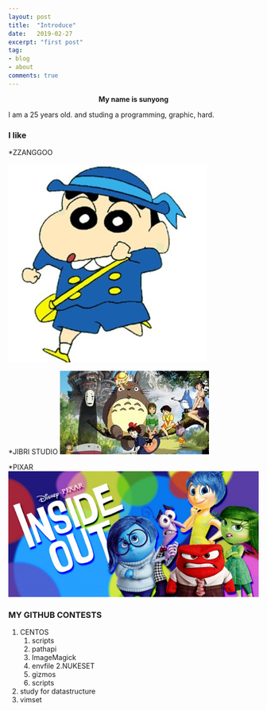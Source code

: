 ```yaml
---
layout: post
title:  "Introduce"
date:   2019-02-27
excerpt: "first post"
tag:
- blog
- about
comments: true
---
```


<center><b>My name is sunyong</b></center>

I am a 25 years old.
and studing a programming, graphic, hard.

### I like

*ZZANGGOO

![Smithsonian Image](https://github.com/jeongsunyong/jeongsunyong.github.io/blob/master/assets/img/zzanggoo.jpg?raw=true)



*JIBRI STUDIO
![Smithsonian Image](https://github.com/jeongsunyong/jeongsunyong.github.io/blob/master/assets/img/zibri.jpeg?raw=true)


*PIXAR 
![Smithsonian Image](https://github.com/jeongsunyong/jeongsunyong.github.io/blob/master/assets/img/insideout.jpg?raw=true)





### MY GITHUB CONTESTS

1. CENTOS
	1. scripts
	2. pathapi
	3. ImageMagick
	4. envfile
2.NUKESET
	1. gizmos
	2. scripts
3. study for datastructure
4. vimset



